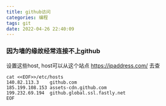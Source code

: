 ```yaml
---
title: github访问
categories: 编程
tags: git
date: 2022-04-26 22:40:09
---
```


### 因为墙的缘故经常连接不上github
设置这些host, host可以从这个站点 https://ipaddress.com/ 去查
```shell
cat <<EOF>>/etc/hosts
140.82.113.3    github.com
185.199.108.153 assets-cdn.github.com
199.232.69.194  github.global.ssl.fastly.net
EOF
```